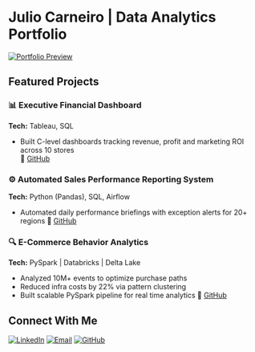 # Julio Carneiro | Data Analytics Portfolio

[![Portfolio Preview](https://img.shields.io/badge/View-Live_Portfolio-blue?style=for-the-badge)](https://juliocezarcarneiro.github.io/juliocezarcarneiro/)

## Featured Projects

### 📊 Executive Financial Dashboard
**Tech:** Tableau, SQL
- Built C-level dashboards tracking revenue, profit and marketing ROI across 10 stores  
🔗 [GitHub](https://github.com/juliocezarcarneiro/executive-financial-dashboard.git)

### ⚙️ Automated Sales Performance Reporting System
**Tech:** Python (Pandas), SQL, Airflow
- Automated daily performance briefings with exception alerts for 20+ regions
🔗 [GitHub](https://github.com/juliocezarcarneiro/automated-sales-reporting-system.git)

### 🔍 E-Commerce Behavior Analytics
**Tech:** PySpark | Databricks | Delta Lake  
- Analyzed 10M+ events to optimize purchase paths
- Reduced infra costs by 22% via pattern clustering
- Built scalable PySpark pipeline for real time analytics
🔗 [GitHub](https://github.com/juliocezarcarneiro/big-data-analytics.git)

## Connect With Me

[![LinkedIn](https://img.shields.io/badge/LinkedIn-0077B5?style=for-the-badge&logo=linkedin&logoColor=white)](https://www.linkedin.com/in/juliocezarcarneiro)
[![Email](https://img.shields.io/badge/Email-D14836?style=for-the-badge&logo=gmail&logoColor=white)](mailto:juliocezarcarneiro@outlook.com)
[![GitHub](https://img.shields.io/badge/GitHub-100000?style=for-the-badge&logo=github&logoColor=white)](https://github.com/juliocezarcarneiro)